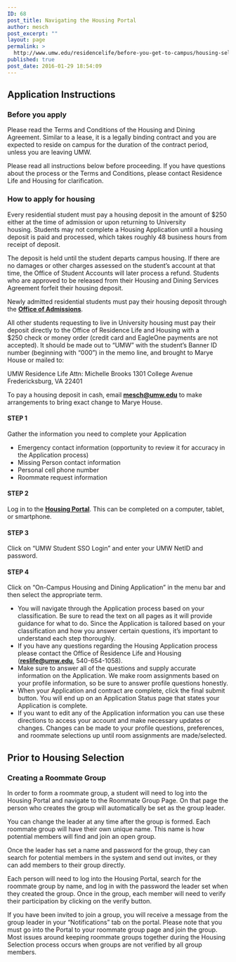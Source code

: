 ```yaml
---
ID: 68
post_title: Navigating the Housing Portal
author: mesch
post_excerpt: ""
layout: page
permalink: >
  http://www.umw.edu/residencelife/before-you-get-to-campus/housing-selection/navigating/
published: true
post_date: 2016-01-29 18:54:09
---
```

<h2><strong>Application Instructions</strong></h2>
<h3>Before you apply</h3>
Please read the Terms and Conditions of the Housing and Dining Agreement. Similar to a lease, it is a legally binding contract and you are expected to reside on campus for the duration of the contract period, unless you are leaving UMW.

Please read all instructions below before proceeding. If you have questions about the process or the Terms and Conditions, please contact Residence Life and Housing for clarification.
<h3>How to apply for housing</h3>
Every residential student must pay a housing deposit in the amount of $250 either at the time of admission or upon returning to University housing. Students may not complete a Housing Application until a housing deposit is paid and processed, which takes roughly 48 business hours from receipt of deposit.

The deposit is held until the student departs campus housing. If there are no damages or other charges assessed on the student’s account at that time, the Office of Student Accounts will later process a refund. Students who are approved to be released from their Housing and Dining Services Agreement forfeit their housing deposit.

Newly admitted residential students must pay their housing deposit through the <strong><u><a href="http://www.umw.edu/admissions/">Office of Admissions</a></u></strong>.

All other students requesting to live in University housing must pay their deposit directly to the Office of Residence Life and Housing with a $250 check or money order (credit card and EagleOne payments are not accepted). It should be made out to “UMW” with the student’s Banner ID number (beginning with “000”) in the memo line, and brought to Marye House or mailed to:

UMW Residence Life
Attn: Michelle Brooks
1301 College Avenue
Fredericksburg, VA 22401

To pay a housing deposit in cash, email <strong><u><a href="mailto:mesch@umw.edu">mesch@umw.edu</a></u></strong> to make arrangements to bring exact change to Marye House.
<h4>STEP 1</h4>
Gather the information you need to complete your Application
<ul>
 	<li>Emergency contact information (opportunity to review it for accuracy in the Application process)</li>
 	<li>Missing Person contact information</li>
 	<li>Personal cell phone number</li>
 	<li>Roommate request information</li>
</ul>
<h4>STEP 2</h4>
Log in to the <strong><u><a href="https://umw.starrezhousing.com/StarRezPortal/Login">Housing Portal</a></u></strong>. This can be completed on a computer, tablet, or smartphone.
<h4>STEP 3</h4>
Click on “UMW Student SSO Login” and enter your UMW NetID and password.
<h4>STEP 4</h4>
Click on “On-Campus Housing and Dining Application” in the menu bar and then select the appropriate term.
<ul>
 	<li>You will navigate through the Application process based on your classification. Be sure to read the text on all pages as it will provide guidance for what to do. Since the Application is tailored based on your classification and how you answer certain questions, it’s important to understand each step thoroughly.</li>
 	<li>If you have any questions regarding the Housing Application process please contact the Office of Residence Life and Housing (<strong><u><a href="mailto:reslife@umw.edu">reslife@umw.edu</a></u></strong>, 540-654-1058).</li>
 	<li>Make sure to answer all of the questions and supply accurate information on the Application. We make room assignments based on your profile information, so be sure to answer profile questions honestly.</li>
 	<li>When your Application and contract are complete, click the final submit button. You will end up on an Application Status page that states your Application is complete.</li>
 	<li>If you want to edit any of the Application information you can use these directions to access your account and make necessary updates or changes. Changes can be made to your profile questions, preferences, and roommate selections up until room assignments are made/selected.</li>
</ul>
<h2><strong>Prior to Housing Selection</strong></h2>
<h3>Creating a Roommate Group</h3>
In order to form a roommate group, a student will need to log into the Housing Portal and navigate to the Roommate Group Page. On that page the person who creates the group will automatically be set as the group leader.

You can change the leader at any time after the group is formed. Each roommate group will have their own unique name. This name is how potential members will find and join an open group.

Once the leader has set a name and password for the group, they can search for potential members in the system and send out invites, or they can add members to their group directly.

Each person will need to log into the Housing Portal, search for the roommate group by name, and log in with the password the leader set when they created the group. Once in the group, each member will need to verify their participation by clicking on the verify button.

If you have been invited to join a group, you will receive a message from the group leader in your “Notifications” tab on the portal. Please note that you must go into the Portal to your roommate group page and join the group. Most issues around keeping roommate groups together during the Housing Selection process occurs when groups are not verified by all group members.